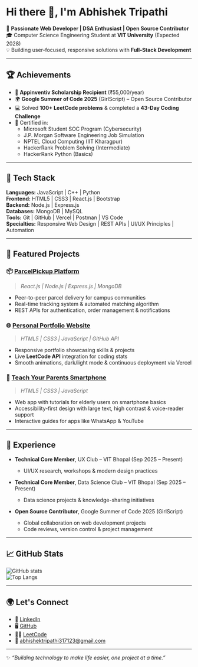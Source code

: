# Hi there 👋, I'm Abhishek Tripathi

🚀 **Passionate Web Developer | DSA Enthusiast | Open Source Contributor**  
🎓 Computer Science Engineering Student at **VIT University** (Expected 2028)  
💡 Building user-focused, responsive solutions with **Full-Stack Development**  

---

## 🏆 Achievements
- 🏅 **Appinventiv Scholarship Recipient** (₹55,000/year)  
- 🌍 **Google Summer of Code 2025** (GirlScript) – Open Source Contributor  
- 💻 Solved **100+ LeetCode problems** & completed a **43-Day Coding Challenge**  
- 📜 Certified in:
  - Microsoft Student SOC Program (Cybersecurity)  
  - J.P. Morgan Software Engineering Job Simulation  
  - NPTEL Cloud Computing (IIT Kharagpur)  
  - HackerRank Problem Solving (Intermediate)  
  - HackerRank Python (Basics)  

---

## 🔧 Tech Stack
**Languages:** JavaScript | C++ | Python  
**Frontend:** HTML5 | CSS3 | React.js | Bootstrap  
**Backend:** Node.js | Express.js  
**Databases:** MongoDB | MySQL  
**Tools:** Git | GitHub | Vercel | Postman | VS Code  
**Specialties:** Responsive Web Design | REST APIs | UI/UX Principles | Automation  

---

## 📂 Featured Projects

### 📦 [ParcelPickup Platform](#)
> *React.js | Node.js | Express.js | MongoDB*  
- Peer-to-peer parcel delivery for campus communities  
- Real-time tracking system & automated matching algorithm  
- REST APIs for authentication, order management & notifications  

### 🌐 [Personal Portfolio Website](#)
> *HTML5 | CSS3 | JavaScript | GitHub API*  
- Responsive portfolio showcasing skills & projects  
- Live **LeetCode API** integration for coding stats  
- Smooth animations, dark/light mode & continuous deployment via Vercel  

### 📱 [Teach Your Parents Smartphone](#)
> *HTML5 | CSS3 | JavaScript*  
- Web app with tutorials for elderly users on smartphone basics  
- Accessibility-first design with large text, high contrast & voice-reader support  
- Interactive guides for apps like WhatsApp & YouTube  

---

## 💼 Experience
- **Technical Core Member**, UX Club – VIT Bhopal (Sep 2025 – Present)  
  - UI/UX research, workshops & modern design practices  

- **Technical Core Member**, Data Science Club – VIT Bhopal (Sep 2025 – Present)  
  - Data science projects & knowledge-sharing initiatives  

- **Open Source Contributor**, Google Summer of Code 2025 (GirlScript)  
  - Global collaboration on web development projects  
  - Code reviews, version control & project management  

---

## 📈 GitHub Stats
![GitHub stats](https://github-readme-stats.vercel.app/api?username=abhishektripathi317123&show_icons=true&theme=tokyonight)  
![Top Langs](https://github-readme-stats.vercel.app/api/top-langs/?username=abhishektripathi317123&layout=compact&theme=tokyonight)  

---

## 🌍 Let's Connect
- 💼 [LinkedIn](https://linkedin.com/in/abhishek-tripathi)  
- 🖥️ [GitHub](https://github.com/abhishektripathi317123)  
- 🧑‍💻 [LeetCode](https://leetcode.com/abhishektripathi317123)  
- 📩 abhishektripathi317123@gmail.com  

---
✨ *“Building technology to make life easier, one project at a time.”*  


<!--
**Abhishekhack2909/abhishekhack2909** is a ✨ _special_ ✨ repository because its `README.md` (this file) appears on your GitHub profile.

Here are some ideas to get you started:

- 🔭 I’m currently working on ...
- 🌱 I’m currently learning ...
- 👯 I’m looking to collaborate on ...
- 🤔 I’m looking for help with ...
- 💬 Ask me about ...
- 📫 How to reach me: ...
- 😄 Pronouns: ...
- ⚡ Fun fact: ...
-->
